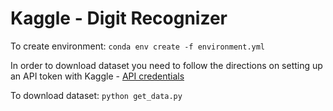 # Kaggle - Digit Recognizer

To create environment:
`conda env create -f environment.yml`

In order to download dataset you need to follow the directions on setting up an API token with Kaggle - [API credentials](https://github.com/Kaggle/kaggle-api#api-credentials)

To download dataset:
`python get_data.py`






